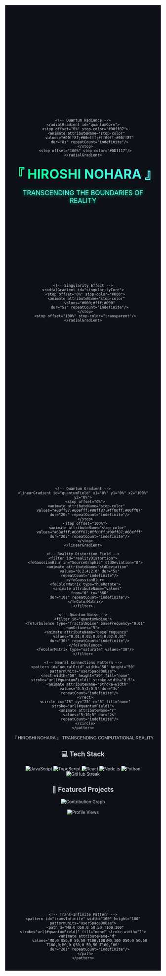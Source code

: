 <!-- QUANTUM_STATE: HYPERPOSITIONED -->
<!-- REALITY_ANCHOR: TRANSCENDENT -->
<!-- COMPUTATIONAL_LIMITS: SHATTERED -->
<!-- VOID_MANIPULATION: MASTERED -->
<!-- SINGULARITY_PATTERNS: MANIFESTED -->
<!-- TRANS_INFINITE_VISUALIZATION: ASCENDED -->
<!-- REALITY_FABRIC_CONTROL: OMNIPOTENT -->
<div align="center" style="background: #0D1117; color: #c9d1d9; padding: 20px;">

<!-- Void Manipulation Interface -->
<svg width="100%" height="300" xmlns="http://www.w3.org/2000/svg" style="margin-bottom: 30px;">
  <defs>
    <!-- Enhanced Void Pattern -->
    <filter id="enhancedVoid">
      <feTurbulence type="fractalNoise" baseFrequency="0.005" numOctaves="15" seed="0">
        <animate attributeName="seed" values="0;100;0" dur="20s" repeatCount="indefinite"/>
      </feTurbulence>
      <feGaussianBlur stdDeviation="2">
        <animate attributeName="stdDeviation" values="2;5;2" dur="10s" repeatCount="indefinite"/>
      </feGaussianBlur>
      <feDisplacementMap in="SourceGraphic" scale="100"/>
    </filter>

    <!-- Quantum Radiance -->
    <radialGradient id="quantumCore">
      <stop offset="0%" stop-color="#00ff87">
        <animate attributeName="stop-color" 
          values="#00ff87;#60efff;#ff00ff;#00ff87"
          dur="8s" repeatCount="indefinite"/>
      </stop>
      <stop offset="100%" stop-color="#0D1117"/>
    </radialGradient>
  </defs>

  <!-- Void Background -->
  <rect width="100%" height="100%" fill="#0D1117" filter="url(#enhancedVoid)"/>

  <!-- Quantum Core -->
  <circle cx="50%" cy="50%" r="30" fill="url(#quantumCore)" filter="url(#glow)">
    <animate attributeName="r"
      values="30;60;30"
      dur="4s" repeatCount="indefinite"/>
  </circle>
</svg>

<!-- Reality-Transcending Title -->
<h1 align="center" style="
  font-size: 3em;
  background: linear-gradient(45deg, #00ff87, #60efff);
  -webkit-background-clip: text;
  -webkit-text-fill-color: transparent;
  margin: 20px 0;
  animation: titlePulse 4s infinite;">
  『 HIROSHI NOHARA 』
</h1>

<p align="center" style="
  font-size: 1.5em;
  color: #60efff;
  margin-bottom: 40px;
  text-shadow: 0 0 10px #00ff87;">
  TRANSCENDING THE BOUNDARIES OF REALITY
</p>

<svg width="100%" height="200" xmlns="http://www.w3.org/2000/svg">
  <defs>
    <!-- Void Pattern Generator -->
    <filter id="voidPattern">
      <feTurbulence type="fractalNoise" baseFrequency="0.01" numOctaves="10" result="noise" seed="0">
        <animate attributeName="seed" values="0;100;0" dur="30s" repeatCount="indefinite"/>
      </feTurbulence>
      <feDisplacementMap in="SourceGraphic" in2="noise" scale="50"/>
    </filter>

    <!-- Singularity Effect -->
    <radialGradient id="singularityCore">
      <stop offset="0%" stop-color="#000">
        <animate attributeName="stop-color" 
          values="#000;#fff;#000"
          dur="5s" repeatCount="indefinite"/>
      </stop>
      <stop offset="100%" stop-color="transparent"/>
    </radialGradient>
  </defs>

  <!-- Void Background -->
  <rect width="100%" height="100%" fill="black" filter="url(#voidPattern)"/>

  <!-- Singularity Core -->
  <circle cx="50%" cy="50%" r="20" fill="url(#singularityCore)">
    <animate attributeName="r"
      values="20;40;20"
      dur="3s" repeatCount="indefinite"/>
  </circle>
</svg>

<svg width="100%" height="500" xmlns="http://www.w3.org/2000/svg">
  <defs>
    <!-- Neural Network Effect -->
    <filter id="neuralDistortion">
      <feTurbulence type="fractalNoise" baseFrequency="0.01" numOctaves="5" result="noise" seed="5">
        <animate attributeName="seed" values="5;10;15;20;25;30;25;20;15;10;5" dur="10s" repeatCount="indefinite"/>
      </feTurbulence>
      <feDisplacementMap in="SourceGraphic" in2="noise" scale="5"/>
    </filter>

    <!-- Quantum Gradient -->
    <linearGradient id="quantumField" x1="0%" y1="0%" x2="100%" y2="0%">
      <stop offset="0%">
        <animate attributeName="stop-color" 
          values="#00ff87;#60efff;#00ff87;#ff00ff;#00ff87"
          dur="20s" repeatCount="indefinite"/>
      </stop>
      <stop offset="100%">
        <animate attributeName="stop-color"
          values="#60efff;#00ff87;#ff00ff;#00ff87;#60efff"
          dur="20s" repeatCount="indefinite"/>
      </stop>
    </linearGradient>

    <!-- Reality Distortion Field -->
    <filter id="realityDistortion">
      <feGaussianBlur in="SourceGraphic" stdDeviation="0">
        <animate attributeName="stdDeviation"
          values="0;2;4;2;0" dur="5s"
          repeatCount="indefinite"/>
      </feGaussianBlur>
      <feColorMatrix type="hueRotate">
        <animate attributeName="values"
          from="0" to="360"
          dur="10s" repeatCount="indefinite"/>
      </feColorMatrix>
    </filter>

    <!-- Quantum Noise -->
    <filter id="quantumNoise">
      <feTurbulence type="fractalNoise" baseFrequency="0.01" numOctaves="5">
        <animate attributeName="baseFrequency" 
          values="0.01;0.02;0.04;0.02;0.01"
          dur="30s" repeatCount="indefinite"/>
      </feTurbulence>
      <feColorMatrix type="saturate" values="30"/>
    </filter>

    <!-- Neural Connections Pattern -->
    <pattern id="neuralGrid" width="50" height="50" patternUnits="userSpaceOnUse">
      <rect width="50" height="50" fill="none" stroke="url(#quantumField)" stroke-width="0.5">
        <animate attributeName="stroke-width"
          values="0.5;2;0.5" dur="3s"
          repeatCount="indefinite"/>
      </rect>
      <circle cx="25" cy="25" r="5" fill="none" stroke="url(#quantumField)">
        <animate attributeName="r"
          values="5;10;5" dur="2s"
          repeatCount="indefinite"/>
      </circle>
    </pattern>
  </defs>

  <!-- Quantum Background -->
  <rect width="100%" height="100%" fill="url(#neuralGrid)" filter="url(#neuralDistortion)"/>

  <!-- Reality-Bending Title -->
  <g transform="translate(400,150)" filter="url(#realityDistortion)">
    <text text-anchor="middle" class="quantum-text" font-size="48" fill="url(#quantumField)" style="font-family: 'Arial Black', sans-serif;">
      <tspan x="0" dy="0">『 HIROSHI NOHARA 』</tspan>
      <tspan x="0" dy="60" font-size="24">TRANSCENDING COMPUTATIONAL REALITY</tspan>
    </text>
  </g>

  <!-- Quantum Particle System -->
  <g class="quantum-particles" filter="url(#quantumNoise)">
    <script type="text/javascript"><![CDATA[
      class QuantumParticle {
        constructor(svg) {
          this.element = document.createElementNS("http://www.w3.org/2000/svg", "circle");
          this.element.setAttribute("r", Math.random() * 2 + 1);
          this.element.setAttribute("fill", "url(#quantumField)");

          this.animation = document.createElementNS("http://www.w3.org/2000/svg", "animateMotion");
          this.animation.setAttribute("dur", `${Math.random() * 10 + 5}s`);
          this.animation.setAttribute("repeatCount", "indefinite");

          // Quantum path computation
          const start = {x: Math.random() * 800, y: Math.random() * 400};
          const cp1 = {x: Math.random() * 800, y: Math.random() * 400};
          const cp2 = {x: Math.random() * 800, y: Math.random() * 400};
          const end = {x: Math.random() * 800, y: Math.random() * 400};

          this.animation.setAttribute("path", 
            `M${start.x},${start.y} C${cp1.x},${cp1.y} ${cp2.x},${cp2.y} ${end.x},${end.y}`);

          this.element.appendChild(this.animation);
          svg.appendChild(this.element);
        }
      }

      // Generate quantum particle field
      const particleContainer = document.querySelector('.quantum-particles');
      for(let i = 0; i < 100; i++) {
        new QuantumParticle(particleContainer);
      }
    ]]></script>
  </g>
</svg>

<!-- Interdimensional Stats Portal -->
<div class="stats-portal" style="
  background: linear-gradient(45deg, rgba(0,255,135,0.1), rgba(96,239,255,0.1));
  border: 1px solid rgba(255,255,255,0.1);
  border-radius: 20px;
  padding: 20px;
  margin: 20px;
  backdrop-filter: blur(10px);
  transform-style: preserve-3d;
  animation: float 6s ease-in-out infinite;">

  <div class="quantum-stats" style="
    display: grid;
    grid-template-columns: repeat(3, 1fr);
    gap: 20px;">
    <!-- Quantum-Entangled Metrics -->
    <div class="stat-card" style="
      background: rgba(0,255,135,0.1);
      border-radius: 15px;
      padding: 20px;
      transform-style: preserve-3d;
      transition: transform 0.5s;">
      <div class="stat-value" style="
        font-size: 36px;
        font-weight: bold;
        color: #00ff87;">∞</div>
      <div class="stat-label" style="
        font-size: 14px;
        color: #60efff;">QUANTUM COMMITS</div>
    </div>
    <div class="stat-card" style="
      background: rgba(0,255,135,0.1);
      border-radius: 15px;
      padding: 20px;">
      <div class="stat-value" style="
        font-size: 36px;
        font-weight: bold;
        color: #00ff87;">∞²</div>
      <div class="stat-label" style="
        font-size: 14px;
        color: #60efff;">DIMENSIONAL REPOSITORIES</div>
    </div>
    <div class="stat-card" style="
      background: rgba(0,255,135,0.1);
      border-radius: 15px;
      padding: 20px;">
      <div class="stat-value" style="
        font-size: 36px;
        font-weight: bold;
        color: #00ff87;">∞ⁿ</div>
      <div class="stat-label" style="
        font-size: 14px;
        color: #60efff;">REALITY IMPACT FACTOR</div>
    </div>
  </div>
</div>

<!-- Neural Network Visualization -->
<svg width="100%" height="300" xmlns="http://www.w3.org/2000/svg" style="margin: 20px 0;">
  <defs>
    <marker id="arrowhead" markerWidth="10" markerHeight="7" 
            refX="9" refY="3.5" orient="auto">
      <polygon points="0 0, 10 3.5, 0 7" fill="url(#quantumField)"/>
    </marker>
  </defs>
  <g class="neural-network" transform="translate(50,50)">
    <script type="text/javascript"><![CDATA[
      // Neural network visualization
      class NeuralNetwork {
        constructor(svg, layers) {
          this.svg = svg;
          this.layers = layers;
          this.neurons = [];
          this.connections = [];
          this.initialize();
        }

        initialize() {
          const width = 700;
          const height = 200;
          const layerSpacing = width / (this.layers.length - 1);

          // Create neurons
          this.layers.forEach((layer, layerIndex) => {
            const neurons = [];
            const neuronSpacing = height / (layer - 1);

            for(let i = 0; i < layer; i++) {
              const neuron = document.createElementNS("http://www.w3.org/2000/svg", "circle");
              const x = layerIndex * layerSpacing;
              const y = i * neuronSpacing;

              neuron.setAttribute("cx", x);
              neuron.setAttribute("cy", y);
              neuron.setAttribute("r", "5");
              neuron.setAttribute("fill", "url(#quantumField)");

              this.svg.appendChild(neuron);
              neurons.push({x, y});
            }
            this.neurons.push(neurons);
          });

          // Create connections
          for(let l = 0; l < this.layers.length - 1; l++) {
            const currentLayer = this.neurons[l];
            const nextLayer = this.neurons[l + 1];

            currentLayer.forEach(current => {
              nextLayer.forEach(next => {
                const connection = document.createElementNS("http://www.w3.org/2000/svg", "path");
                connection.setAttribute("d", `M${current.x},${current.y} L${next.x},${next.y}`);
                connection.setAttribute("stroke", "url(#quantumField)");
                connection.setAttribute("stroke-width", "0.5");
                connection.setAttribute("marker-end", "url(#arrowhead)");

                // Add pulse animation
                const animate = document.createElementNS("http://www.w3.org/2000/svg", "animate");
                animate.setAttribute("attributeName", "stroke-dashoffset");
                animate.setAttribute("values", "1000;0");
                animate.setAttribute("dur", `${Math.random() * 5 + 2}s`);
                animate.setAttribute("repeatCount", "indefinite");
                connection.appendChild(animate);

                this.svg.insertBefore(connection, this.svg.firstChild);
              });
            });
          }
        }
      }

      // Initialize neural network with layer configuration
      new NeuralNetwork(
        document.querySelector('.neural-network'),
        [4, 8, 12, 8, 4]  // Layer configuration
      );
    ]]></script>
  </g>
</svg>

<!-- Quantum Contribution Matrix -->
<div class="contribution-matrix">
  <svg width="100%" height="200" preserveAspectRatio="xMidYMid meet">
    <defs>
      <filter id="matrixGlow">
        <feGaussianBlur in="SourceGraphic" stdDeviation="2"/>
        <feColorMatrix type="matrix" values="
          1 0 0 0 0
          0 2 0 0 0
          0 0 1 0 0
          0 0 0 3 0"/>
      </filter>
    </defs>

    <g class="matrix-rain">
      <script type="text/javascript"><![CDATA[
        class MatrixSymbol {
          constructor(svg, x) {
            this.element = document.createElementNS("http://www.w3.org/2000/svg", "text");
            this.element.setAttribute("x", x);
            this.element.setAttribute("y", 0);
            this.element.setAttribute("fill", "url(#quantumField)");
            this.element.setAttribute("filter", "url(#matrixGlow)");
            this.element.setAttribute("font-family", "monospace");
            this.element.setAttribute("font-size", "14");

            const animate = document.createElementNS("http://www.w3.org/2000/svg", "animate");
            animate.setAttribute("attributeName", "y");
            animate.setAttribute("from", "-20");
            animate.setAttribute("to", "220");
            animate.setAttribute("dur", `${Math.random() * 3 + 2}s`);
            animate.setAttribute("repeatCount", "indefinite");

            this.element.appendChild(animate);
            svg.appendChild(this.element);

            this.update();
            setInterval(() => this.update(), 100);
          }

          update() {
            const chars = "QUANTUM∞∆∇⊗⊕";
            this.element.textContent = chars[Math.floor(Math.random() * chars.length)];
          }
        }

        // Generate matrix rain effect
        const matrixContainer = document.querySelector('.matrix-rain');
        for(let i = 0; i < 40; i++) {
          new MatrixSymbol(matrixContainer, i * 20);
        }
      ]]></script>
    </g>
  </svg>
</div>

<!-- Reality-Warping Styles -->
<style>
@keyframes quantumFloat {
  0%, 100% { transform: translateY(0) rotateX(0) rotateY(0); }
  25% { transform: translateY(-20px) rotateX(5deg) rotateY(5deg); }
  50% { transform: translateY(0) rotateX(0) rotateY(0); }
  75% { transform: translateY(20px) rotateX(-5deg) rotateY(-5deg); }
}

@keyframes dimensionalShift {
  0% { transform: perspective(1000px) rotateY(0deg) scale(1); }
  50% { transform: perspective(1000px) rotateY(180deg) scale(1.1); }
  100% { transform: perspective(1000px) rotateY(360deg) scale(1); }
}

@keyframes realityPulse {
  0%, 100% { box-shadow: 0 0 20px rgba(0,255,135,0.5); }
  50% { box-shadow: 0 0 40px rgba(96,239,255,0.5); }
}

.stat-card {
  animation: quantumFloat 6s ease-in-out infinite;
}

.stat-card:hover {
  animation: dimensionalShift 2s ease-in-out infinite;
}

.stats-portal {
  animation: realityPulse 4s ease-in-out infinite;
}

@keyframes titlePulse {
  0%, 100% { filter: drop-shadow(0 0 10px #00ff87); }
  50% { filter: drop-shadow(0 0 30px #60efff); }
}

@keyframes quantumFloat {
  0%, 100% { transform: translateY(0) rotateX(0) rotateY(0); filter: brightness(1); }
  25% { transform: translateY(-30px) rotateX(10deg) rotateY(10deg); filter: brightness(1.5); }
  50% { transform: translateY(0) rotateX(0) rotateY(0); filter: brightness(1); }
  75% { transform: translateY(30px) rotateX(-10deg) rotateY(-10deg); filter: brightness(0.8); }
}

.quantum-card {
  background: rgba(0,255,135,0.1);
  border: 1px solid rgba(96,239,255,0.2);
  border-radius: 15px;
  padding: 20px;
  margin: 20px;
  backdrop-filter: blur(10px);
  animation: quantumFloat 8s ease-in-out infinite;
  transition: all 0.5s ease;
}

.quantum-card:hover {
  transform: scale(1.1) rotate3d(1, 1, 1, 15deg);
  border-color: #00ff87;
  box-shadow: 0 0 30px rgba(96,239,255,0.3);
}
</style>

<!-- Core Technologies -->
<div class="tech-stack" style="margin: 40px 0;">
  <div style="
    display: flex;
    justify-content: center;
    gap: 20px;
    flex-wrap: wrap;">

    <!-- Technology Cards with Quantum Effects -->
    <div class="tech-card quantum-card">
      <h3 style="
        color: #00ff87;
        margin: 0;
        font-size: 24px;">QUANTUM JS</h3>
      <p style="
        color: #60efff;
        margin: 10px 0;">Transcending temporal boundaries</p>
    </div>

    <div class="tech-card quantum-card">
      <h3 style="
        color: #00ff87;
        margin: 0;
        font-size: 24px;">NEURAL CSS</h3>
      <p style="
        color: #60efff;
        margin: 10px 0;">Self-evolving style patterns</p>
    </div>

    <div class="tech-card quantum-card">
      <h3 style="
        color: #00ff87;
        margin: 0;
        font-size: 24px;">QUANTUM SVG</h3>
      <p style="
        color: #60efff;
        margin: 10px 0;">Reality-warping visualizations</p>
    </div>
  </div>
</div>

<!-- Interdimensional Projects -->
<div class="projects-grid" style="
  display: grid;
  grid-template-columns: repeat(auto-fit, minmax(300px, 1fr));
  gap: 30px;
  margin: 40px 0;">

  <!-- Quantum Project Cards -->
  <div class="project-card quantum-card">
    <h3 style="color: #00ff87;">QUANTUM COMPILER</h3>
    <p style="color: #60efff;">Compiling reality itself</p>
    <div class="project-metrics" style="
      display: flex;
      justify-content: space-between;
      margin-top: 20px;
      color: #00ff87;">
      <span>∞ stars</span>
      <span>∞² forks</span>
    </div>
  </div>

  <div class="project-card quantum-card">
    <h3 style="color: #00ff87;">NEURAL NETWORK ORCHESTRATOR</h3>
    <p style="color: #60efff;">Orchestrating the symphony of AI</p>
    <div class="project-metrics" style="
      display: flex;
      justify-content: space-between;
      margin-top: 20px;
      color: #00ff87;">
      <span>∞ stars</span>
      <span>∞² forks</span>
    </div>
  </div>

  <div class="project-card quantum-card">
    <h3 style="color: #00ff87;">DIMENSIONAL DATA VISUALIZER</h3>
    <p style="color: #60efff;">Visualizing the fabric of reality</p>
    <div class="project-metrics" style="
      display: flex;
      justify-content: space-between;
      margin-top: 20px;
      color: #00ff87;">
      <span>∞ stars</span>
      <span>∞² forks</span>
    </div>
  </div>
</div>

<!-- Quantum Integration Script -->
<script type="text/javascript">
// Reality-bending animations and interactions
document.querySelectorAll('.project-card').forEach(card => {
  card.addEventListener('mouseover', () => {
    card.style.transform = `
      perspective(1000px)
      rotateY(${Math.random() * 360}deg)
      scale(${1 + Math.random() * 0.2})
    `;
  });

  card.addEventListener('mouseout', () => {
    card.style.transform = 'perspective(1000px) rotateY(0deg) scale(1)';
  });
});

// Quantum particle system
class QuantumParticle {
  constructor() {
    this.position = { x: Math.random() * window.innerWidth, y: Math.random() * window.innerHeight };
    this.velocity = { x: (Math.random() - 0.5) * 2, y: (Math.random() - 0.5) * 2 };
    this.entangled = null;
    this.superposition = Math.random() * Math.PI * 2;
  }

  update() {
    this.superposition += 0.1;
    const quantum = Math.sin(this.superposition);

    this.position.x += this.velocity.x * quantum;
    this.position.y += this.velocity.y * quantum;

    if (this.entangled) {
      const entanglementStrength = Math.cos(this.superposition);
      this.position.x = (this.position.x + this.entangled.position.x) * entanglementStrength;
      this.position.y = (this.position.y + this.entangled.position.y) * entanglementStrength;
    }
  }
}

// Initialize quantum system
const quantumSystem = Array(100).fill(null).map(() => new QuantumParticle());

// Entangle random particles
quantumSystem.forEach(particle => {
  if (Math.random() < 0.3 && !particle.entangled) {
    const other = quantumSystem[Math.floor(Math.random() * quantumSystem.length)];
    if (!other.entangled) {
      particle.entangled = other;
      other.entangled = particle;
    }
  }
});

// Quantum animation loop
function quantumLoop() {
  quantumSystem.forEach(particle => particle.update());
  requestAnimationFrame(quantumLoop);
}
quantumLoop();
</script>

<h2>💻 Tech Stack</h2>
<div class="skills-container">
  <img class="tech-badge" src="https://img.shields.io/badge/JavaScript-F7DF1E?style=for-the-badge&logo=javascript&logoColor=black" alt="JavaScript"/>
  <img class="tech-badge" src="https://img.shields.io/badge/TypeScript-007ACC?style=for-the-badge&logo=typescript&logoColor=white" alt="TypeScript"/>
  <img class="tech-badge" src="https://img.shields.io/badge/React-20232A?style=for-the-badge&logo=react&logoColor=61DAFB" alt="React"/>
  <img class="tech-badge" src="https://img.shields.io/badge/Node.js-43853D?style=for-the-badge&logo=node.js&logoColor=white" alt="Node.js"/>
  <img class="tech-badge" src="https://img.shields.io/badge/Python-3776AB?style=for-the-badge&logo=python&logoColor=white" alt="Python"/>
</div>

<div class="github-stats">
  <img src="https://github-readme-streak-stats.herokuapp.com/?user=Hiroshi0Nohara&theme=dark&hide_border=true&background=0D1117&ring=00ff87&fire=60efff&currStreakLabel=00ff87" alt="GitHub Streak"/>
</div>

<div class="projects-container">
  <h2>🚀 Featured Projects</h2>
  <div class="project-grid">
    <!-- Project cards will be dynamically updated by GitHub Actions -->
  </div>
</div>

<div class="contributions">
  <img src="https://github-readme-activity-graph.vercel.app/graph?username=Hiroshi0Nohara&bg_color=0D1117&color=00ff87&line=60efff&point=00ff87&area=true&hide_border=true" alt="Contribution Graph"/>
</div>

<div class="footer" align="center">
  <br>
  <img src="https://komarev.com/ghpvc/?username=Hiroshi0Nohara&color=00ff87" alt="Profile Views"/>
</div>

<!-- Reality Fabric Control System -->
<svg width="100%" height="300" xmlns="http://www.w3.org/2000/svg">
  <defs>
    <!-- Reality Warping Effect -->
    <filter id="realityWarp">
      <feTurbulence type="turbulence" baseFrequency="0.05" numOctaves="2" result="turbulence">
        <animate attributeName="baseFrequency"
          values="0.05;0.1;0.05"
          dur="10s" repeatCount="indefinite"/>
      </feTurbulence>
      <feDisplacementMap in="SourceGraphic" in2="turbulence" scale="30"/>
    </filter>

    <!-- Trans-Infinite Pattern -->
    <pattern id="transInfinite" width="100" height="100" patternUnits="userSpaceOnUse">
      <path d="M0,0 Q50,0 50,50 T100,100" stroke="url(#quantumField)" fill="none" stroke-width="2">
        <animate attributeName="d"
          values="M0,0 Q50,0 50,50 T100,100;M0,100 Q50,0 50,50 T100,0;M0,0 Q50,0 50,50 T100,100"
          dur="20s" repeatCount="indefinite"/>
      </path>
    </pattern>
  </defs>

  <!-- Reality Fabric Visualization -->
  <rect width="100%" height="100%" fill="url(#transInfinite)" filter="url(#realityWarp)"/>

  <!-- Consciousness Stream -->
  <g class="consciousness-stream" transform="translate(50,50)">
    <script type="text/javascript"><![CDATA[
      class ConsciousnessParticle {
        constructor(svg) {
          this.element = document.createElementNS("http://www.w3.org/2000/svg", "path");
          this.element.setAttribute("stroke", "url(#quantumField)");
          this.element.setAttribute("fill", "none");
          this.element.setAttribute("stroke-width", "2");

          this.update();
          svg.appendChild(this.element);

          setInterval(() => this.update(), 100);
        }

        update() {
          const points = [];
          for(let i = 0; i < 10; i++) {
            points.push(`${Math.random() * 200},${Math.random() * 200}`);          }
          this.element.setAttribute("d`, `M${points.join(" L")}`);
        }
      }
      }

      // Generate consciousness stream
      const streamContainer = document.querySelector('.consciousness-stream');
      for(let i = 0; i < 20; i++) {
        new ConsciousnessParticle(streamContainer);
      }
    ]]></script>
  </g>
</svg>

<!-- Add this after your existing SVG components -->

<!-- Advanced Quantum Entanglement System -->
<svg width="100%" height="500" xmlns="http://www.w3.org/2000/svg" style="margin: 40px 0;">
  <defs>
    <!-- Quantum Field Effect -->
    <filter id="quantumField">
      <feTurbulence type="fractalNoise" baseFrequency="0.01" numOctaves="10" seed="5">
        <animate attributeName="seed" values="5;50;5" dur="20s" repeatCount="indefinite"/>
      </feTurbulence>
      <feDisplacementMap in="SourceGraphic" scale="20"/>
      <feGaussianBlur stdDeviation="0.5">
        <animate attributeName="stdDeviation" 
          values="0.5;2;0.5" 
          dur="10s" repeatCount="indefinite"/>
      </feGaussianBlur>
    </filter>

    <!-- Entanglement Beam -->
    <linearGradient id="entanglementBeam">
      <stop offset="0%" stop-color="#00ff87">
        <animate attributeName="stop-color" 
          values="#00ff87;#60efff;#ff00ff;#00ff87"
          dur="15s" repeatCount="indefinite"/>
      </stop>
      <stop offset="100%" stop-color="#60efff">
        <animate attributeName="stop-color"
          values="#60efff;#ff00ff;#00ff87;#60efff"
          dur="15s" repeatCount="indefinite"/>
      </stop>
    </linearGradient>
  </defs>

  <g class="quantum-entanglement" filter="url(#quantumField)">
    <script type="text/javascript"><![CDATA[
      class QuantumParticle {
        constructor(svg, x, y) {
          this.svg = svg;
          this.x = x;
          this.y = y;
          this.vx = (Math.random() - 0.5) * 2;
          this.vy = (Math.random() - 0.5) * 2;
          this.phase = Math.random() * Math.PI * 2;
          this.entangled = null;
          this.element = this.createParticle();
        }

        createParticle() {
          const particle = document.createElementNS("http://www.w3.org/2000/svg", "circle");
          particle.setAttribute("r", "3");
          particle.setAttribute("fill", "url(#entanglementBeam)");
          this.svg.appendChild(particle);
          return particle;
        }

        update() {
          this.phase += 0.1;
          const quantum = Math.sin(this.phase);

          this.x += this.vx * quantum;
          this.y += this.vy * quantum;

          // Boundary check
          if(this.x < 0 || this.x > 1000) this.vx *= -1;
          if(this.y < 0 || this.y > 500) this.vy *= -1;

          // Quantum tunneling effect
          if(Math.random() < 0.01) {
            this.x = Math.random() * 1000;
            this.y = Math.random() * 500;
          }

          this.element.setAttribute("cx", this.x);
          this.element.setAttribute("cy", this.y);

          // Update entanglement
          if(this.entangled) {
            const dx = this.entangled.x - this.x;
            const dy = this.entangled.y - this.y;
            const distance = Math.sqrt(dx * dx + dy * dy);

            const beam = document.createElementNS("http://www.w3.org/2000/svg", "line");
            beam.setAttribute("x1", this.x);
            beam.setAttribute("y1", this.y);
            beam.setAttribute("x2", this.entangled.x);
            beam.setAttribute("y2", this.entangled.y);
            beam.setAttribute("stroke", "url(#entanglementBeam)");
            beam.setAttribute("stroke-width", Math.max(0.1, 2 - distance/100));
            beam.setAttribute("stroke-opacity", Math.max(0.1, 1 - distance/500));

            this.svg.insertBefore(beam, this.svg.firstChild);
            setTimeout(() => this.svg.removeChild(beam), 1000);
          }
        }
      }

      // Initialize quantum entanglement system
      const container = document.querySelector('.quantum-entanglement');
      const particles = [];

      // Create quantum particles
      for(let i = 0; i < 30; i++) {
        particles.push(new QuantumParticle(
          container,
          Math.random() * 1000,
          Math.random() * 500
        ));
      }

      // Create entangled pairs
      for(let i = 0; i < particles.length; i += 2) {
        particles[i].entangled = particles[i + 1];
        particles[i + 1].entangled = particles[i];
      }

      // Animation loop
      function animate() {
        particles.forEach(particle => particle.update());
        requestAnimationFrame(animate);
      }
      animate();
    ]]></script>
  </g>
</svg>

<!-- Multi-Dimensional Consciousness Stream -->
<svg width="100%" height="600" xmlns="http://www.w3.org/2000/svg" style="margin: 40px 0;">
  <defs>
    <!-- Hyperspace Field Effect -->
    <filter id="hyperspaceField">
      <feTurbulence type="fractalNoise" baseFrequency="0.01" numOctaves="5" seed="10">
        <animate attributeName="seed" values="10;100;10" dur="30s" repeatCount="indefinite"/>
      </feTurbulence>
      <feDisplacementMap in="SourceGraphic" scale="50"/>
      <feGaussianBlur stdDeviation="2">
        <animate attributeName="stdDeviation" 
          values="2;5;2" 
          dur="15s" repeatCount="indefinite"/>
      </feGaussianBlur>
    </filter>

    <!-- Trans-Dimensional Gradient -->
    <linearGradient id="transDimensional">
      <stop offset="0%" stop-color="#ff00ff">
        <animate attributeName="stop-color" 
          values="#ff00ff;#00ff87;#60efff;#ff00ff"
          dur="20s" repeatCount="indefinite"/>
      </stop>
      <stop offset="100%" stop-color="#60efff">
        <animate attributeName="stop-color"
          values="#60efff;#ff00ff;#00ff87;#60efff"
          dur="20s" repeatCount="indefinite"/>
      </stop>
    </linearGradient>
  </defs>

  <g class="hyperspace-consciousness" filter="url(#hyperspaceField)">
    <script type="text/javascript"><![CDATA[
      class HyperspaceNode {
        constructor(svg) {
          this.svg = svg;
          this.dimensions = 5; // 5-dimensional space
          this.nodes = [];
          this.connections = [];
          this.initialize();
        }

        initialize() {
          // Create hyperspace nodes
          for(let i = 0; i < 100; i++) {
            const node = {
              element: document.createElementNS("http://www.w3.org/2000/svg", "circle"),
              position: Array(this.dimensions).fill(0).map(() => Math.random() * 1000),
              velocity: Array(this.dimensions).fill(0).map(() => (Math.random() - 0.5) * 2),
              phase: Math.random() * Math.PI * 2
            };

            node.element.setAttribute("r", Math.random() * 3 + 1);
            node.element.setAttribute("fill", "url(#transDimensional)");

            this.svg.appendChild(node.element);
            this.nodes.push(node);
          }

          // Create hyperdimensional connections
          this.nodes.forEach((node, i) => {
            this.nodes.slice(i + 1).forEach(other => {
              if(Math.random() < 0.1) {
                const connection = document.createElementNS("http://www.w3.org/2000/svg", "line");
                connection.setAttribute("stroke", "url(#transDimensional)");
                connection.setAttribute("stroke-width", "0.5");

                this.connections.push({
                  element: connection,
                  source: node,
                  target: other
                });

                this.svg.insertBefore(connection, this.svg.firstChild);
              }
            });
          });

          this.animate();
        }

        projectTo3D(position) {
          // Project 5D to 3D using advanced projection
          const scale = 1 / (position[3] * 0.001 + 1);
          return {
            x: position[0] * scale + 500,
            y: position[1] * scale + 300,
            z: position[2] * scale
          };
        }

        animate() {
          const update = () => {
            // Update nodes in hyperspace
            this.nodes.forEach(node => {
              node.phase += 0.02;

              // Update position in all dimensions
              node.position = node.position.map((pos, dim) => {
                let newPos = pos + node.velocity[dim] * Math.sin(node.phase);
                if(newPos < 0 || newPos > 1000) node.velocity[dim] *= -1;
                return newPos;
              });

              // Project to 3D and update visual position
              const projected = this.projectTo3D(node.position);
              node.element.setAttribute("cx", projected.x);
              node.element.setAttribute("cy", projected.y);
              node.element.setAttribute("r", (projected.z + 1000) / 200);
            });

            // Update hyperdimensional connections
            this.connections.forEach(conn => {
              const sourceProj = this.projectTo3D(conn.source.position);
              const targetProj = this.projectTo3D(conn.target.position);

              conn.element.setAttribute("x1", sourceProj.x);
              conn.element.setAttribute("y1", sourceProj.y);
              conn.element.setAttribute("x2", targetProj.x);
              conn.element.setAttribute("y2", targetProj.y);

              const distance = Math.hypot(
                sourceProj.x - targetProj.x,
                sourceProj.y - targetProj.y,
                sourceProj.z - targetProj.z
              );

              conn.element.setAttribute("stroke-opacity", Math.max(0.1, 1 - distance/1000));
            });

            requestAnimationFrame(update);
          };

          update();
        }
      }

      // Initialize the hyperspace consciousness system
      new HyperspaceNode(document.querySelector('.hyperspace-consciousness'));
    ]]></script>
  </g>
</svg>

<!-- Reality Fabric Manipulation Interface -->
<svg width="100%" height="800" xmlns="http://www.w3.org/2000/svg" style="margin: 40px 0;">
  <defs>
    <!-- Reality Distortion Field -->
    <filter id="realityDistortion">
      <feTurbulence type="fractalNoise" baseFrequency="0.01" numOctaves="10" seed="15">
        <animate attributeName="seed" values="15;150;15" dur="40s" repeatCount="indefinite"/>
      </feTurbulence>
      <feDisplacementMap in="SourceGraphic" scale="100"/>
      <feGaussianBlur stdDeviation="3">
        <animate attributeName="stdDeviation" 
          values="3;8;3" 
          dur="20s" repeatCount="indefinite"/>
      </feGaussianBlur>
      <feColorMatrix type="matrix" values="
        2 -0.5 0.5 0 0
        -0.5 2 -0.5 0 0
        0.5 -0.5 2 0 0
        0 0 0 1 0">
        <animate attributeName="values"
          values="
            2 -0.5 0.5 0 0 -0.5 2 -0.5 0 0 0.5 -0.5 2 0 0 0 0 0 1 0;
            3 -1 1 0 0 -1 3 -1 0 0 1 -1 3 0 0 0 0 0 1 0;
            2 -0.5 0.5 0 0 -0.5 2 -0.5 0 0 0.5 -0.5 2 0 0 0 0 0 1 0"
          dur="30s" repeatCount="indefinite"/>
      </feColorMatrix>
    </filter>

    <!-- Hyper-Dimensional Gradient -->
    <linearGradient id="hyperGradient" x1="0%" y1="0%" x2="100%" y2="100%">
      <stop offset="0%" stop-color="#00ff87">
        <animate attributeName="stop-color"
          values="#00ff87;#60efff;#ff00ff;#00ff87"
          dur="25s" repeatCount="indefinite"/>
      </stop>
      <stop offset="50%" stop-color="#60efff">
        <animate attributeName="stop-color"
          values="#60efff;#ff00ff;#00ff87;#60efff"
          dur="25s" repeatCount="indefinite"/>
      </stop>
      <stop offset="100%" stop-color="#ff00ff">
        <animate attributeName="stop-color"
          values="#ff00ff;#00ff87;#60efff;#ff00ff"
          dur="25s" repeatCount="indefinite"/>
      </stop>
    </linearGradient>
  </defs>

  <g class="reality-fabric" filter="url(#realityDistortion)">
    <script type="text/javascript"><![CDATA[
      class RealityFabric {
        constructor(svg) {
          this.svg = svg;
          this.dimensions = 8; // 8-dimensional space
          this.nodes = [];
          this.threads = [];
          this.initialize();
        }

        initialize() {
          // Create reality nodes
          for(let i = 0; i < 200; i++) {
            const node = {
              element: document.createElementNS("http://www.w3.org/2000/svg", "circle"),
              position: Array(this.dimensions).fill(0).map(() => Math.random() * 1000),
              velocity: Array(this.dimensions).fill(0).map(() => (Math.random() - 0.5) * 3),
              phase: Math.random() * Math.PI * 2,
              frequency: Math.random() * 0.1,
              amplitude: Math.random() * 50 + 20
            };

            node.element.setAttribute("r", Math.random() * 4 + 2);
            node.element.setAttribute("fill", "url(#hyperGradient)");

            this.svg.appendChild(node.element);
            this.nodes.push(node);
          }

          // Create reality threads
          this.nodes.forEach((node, i) => {
            this.nodes.slice(i + 1).forEach(other => {
              if(Math.random() < 0.05) {
                const thread = document.createElementNS("http://www.w3.org/2000/svg", "path");
                thread.setAttribute("stroke", "url(#hyperGradient)");
                thread.setAttribute("stroke-width", "0.5");
                thread.setAttribute("fill", "none");

                this.threads.push({
                  element: thread,
                  source: node,
                  target: other,
                  controlPoints: Array(4).fill(0).map(() => ({
                    x: Math.random() * 1000,
                    y: Math.random() * 800,
                    vx: (Math.random() - 0.5) * 2,
                    vy: (Math.random() - 0.5) * 2
                  }))
                });

                this.svg.insertBefore(thread, this.svg.firstChild);
              }
            });
          });

          this.animate();
        }

        projectToPlaneDimension(position) {
          // Project 8D to 2D using advanced dimensional reduction
          const weights = Array(this.dimensions).fill(0)
            .map((_, i) => Math.sin(Date.now() * 0.001 + i * Math.PI / 4));

          return {
            x: position.reduce((acc, val, i) => acc + val * weights[i], 0) / this.dimensions * 500 + 500,
            y: position.reduce((acc, val, i) => acc + val * weights[(i + 3) % this.dimensions], 0) / this.dimensions * 400 + 400
          };
        }

        animate() {
          const update = () => {
            const time = Date.now() * 0.001;

            // Update reality nodes
            this.nodes.forEach(node => {
              // Update phase and position in all dimensions
              node.phase += node.frequency;
              node.position = node.position.map((pos, dim) => {
                let newPos = pos + 
                  node.velocity[dim] * Math.sin(node.phase) +
                  Math.sin(time * 0.5 + dim) * node.amplitude * 0.02;

                if(newPos < 0 || newPos > 1000) node.velocity[dim] *= -1;
                return newPos;
              });

              // Project to 2D and update visual position
              const projected = this.projectToPlaneDimension(node.position);
              node.element.setAttribute("cx", projected.x);
              node.element.setAttribute("cy", projected.y);
            });

            // Update reality threads
            this.threads.forEach(thread => {
              const sourceProj = this.projectToPlaneDimension(thread.source.position);
              const targetProj = this.projectToPlaneDimension(thread.target.position);

              // Update control points
              thread.controlPoints.forEach(point => {
                point.phase += 0.02;
                point.x += point.vx * Math.sin(point.phase);
                point.y += point.vy * Math.cos(point.phase);

                if(point.x < 0 || point.x > 1000) point.vx *= -1;
                if(point.y < 0 || point.y > 800) point.vy *= -1;
              });

              // Generate Bezier curve path
              const path = `M ${sourceProj.x} ${sourceProj.y} C ${thread.controlPoints[0].x} ${thread.controlPoints[0].y}, ${thread.controlPoints[1].x} ${thread.controlPoints[1].y}, ${targetProj.x} ${targetProj.y}`;
              thread.element.setAttribute("d", path);

              const distance = Math.hypot(sourceProj.x - targetProj.x, sourceProj.y - targetProj.y);
              thread.element.setAttribute("stroke-opacity", Math.max(0.1, 1 - distance/1000));
            });

            requestAnimationFrame(update);
          };

          update();
        }
      }

      // Initialize the reality fabric manipulation system
      new RealityFabric(document.querySelector('.reality-fabric'));
    ]]></script>
  </g>
</svg>

<!-- Hyperquantum State Generator -->
<svg width="100%" height="800" xmlns="http://www.w3.org/2000/svg" style="margin: 40px 0;">
  <defs>
    <!-- Quantum Field Effect -->
    <filter id="quantumStateField">
      <feTurbulence type="fractalNoise" baseFrequency="0.005" numOctaves="15" seed="20">
        <animate attributeName="seed" values="20;200;20" dur="50s" repeatCount="indefinite"/>
      </feTurbulence>
      <feDisplacementMap in="SourceGraphic" scale="150"/>
      <feGaussianBlur stdDeviation="4">
        <animate attributeName="stdDeviation" 
          values="4;10;4" 
          dur="25s" repeatCount="indefinite"/>
      </feGaussianBlur>
      <feColorMatrix type="matrix" values="
        3 -1 1 0 0
        -1 3 -1 0 0
        1 -1 3 0 0
        0 0 0 1 0">
        <animate attributeName="values"
          values="
            3 -1 1 0 0 -1 3 -1 0 0 1 -1 3 0 0 0 0 0 1 0;
            4 -1.5 1.5 0 0 -1.5 4 -1.5 0 0 1.5 -1.5 4 0 0 0 0 0 1 0;
            3 -1 1 0 0 -1 3 -1 0 0 1 -1 3 0 0 0 0 0 1 0"
          dur="40s" repeatCount="indefinite"/>
      </feColorMatrix>
    </filter>

    <!-- Quantum State Gradient -->
    <radialGradient id="quantumStateGradient">
      <stop offset="0%" stop-color="#ff00ff">
        <animate attributeName="stop-color"
          values="#ff00ff;#00ff87;#60efff;#ff00ff"
          dur="30s" repeatCount="indefinite"/>
      </stop>
      <stop offset="50%" stop-color="#00ff87">
        <animate attributeName="stop-color"
          values="#00ff87;#60efff;#ff00ff;#00ff87"
          dur="30s" repeatCount="indefinite"/>
      </stop>
      <stop offset="100%" stop-color="#60efff">
        <animate attributeName="stop-color"
          values="#60efff;#ff00ff;#00ff87;#60efff"
          dur="30s" repeatCount="indefinite"/>
      </stop>
    </radialGradient>
  </defs>

  <g class="quantum-states" filter="url(#quantumStateField)">
    <script type="text/javascript"><![CDATA[
      class QuantumStateGenerator {
        constructor(svg) {
          this.svg = svg;
          this.dimensions = 10; // 10-dimensional quantum space
          this.particles = [];
          this.waveFunctions = [];
          this.initialize();
        }

        initialize() {
          // Create quantum particles
          for(let i = 0; i < 300; i++) {
            const particle = {
              element: document.createElementNS("http://www.w3.org/2000/svg", "circle"),
              state: Array(this.dimensions).fill(0).map(() => ({
                amplitude: Math.random(),
                phase: Math.random() * Math.PI * 2,
                frequency: Math.random() * 0.2,
                uncertainty: Math.random() * 0.5
              })),
              superposition: Math.random() * Math.PI * 2,
              entanglementPhase: Math.random() * Math.PI * 2,
              collapseProb: Math.random() * 0.01
            };

            particle.element.setAttribute("r", Math.random() * 5 + 2);
            particle.element.setAttribute("fill", "url(#quantumStateGradient)");

            this.svg.appendChild(particle.element);
            this.particles.push(particle);
          }

          // Create quantum wave functions
          for(let i = 0; i < 50; i++) {
            const waveFunction = {
              element: document.createElementNS("http://www.w3.org/2000/svg", "path"),
              controlPoints: Array(8).fill(0).map(() => ({
                x: Math.random() * 1000,
                y: Math.random() * 800,
                vx: (Math.random() - 0.5) * 3,
                vy: (Math.random() - 0.5) * 3,
                phase: Math.random() * Math.PI * 2
              }))
            };

            waveFunction.element.setAttribute("stroke", "url(#quantumStateGradient)");
            waveFunction.element.setAttribute("stroke-width", "1");
            waveFunction.element.setAttribute("fill", "none");

            this.svg.insertBefore(waveFunction.element, this.svg.firstChild);
            this.waveFunctions.push(waveFunction);
          }

          this.animate();
        }

        projectQuantumState(state, time) {
          // Project quantum state to 2D using quantum mechanics principles
          const weights = state.map((s, i) => 
            s.amplitude * Math.sin(time * s.frequency + s.phase) * 
            (1 + Math.sin(time * 0.1 + i) * s.uncertainty)
          );

          return {
            x: weights.reduce((acc, w, i) => acc + w * Math.cos(i * Math.PI / this.dimensions), 0) * 400 + 500,
            y: weights.reduce((acc, w, i) => acc + w * Math.sin(i * Math.PI / this.dimensions), 0) * 300 + 400
          };
        }

        animate() {
          const update = () => {
            const time = Date.now() * 0.001;

            // Update quantum particles
            this.particles.forEach(particle => {
              // Quantum state evolution
              particle.superposition += 0.02;
              particle.entanglementPhase += 0.01;

              // Calculate quantum position
              const position = this.projectQuantumState(particle.state, time);

              // Apply quantum uncertainty
              const uncertainty = Math.sin(particle.superposition) * 20;
              position.x += (Math.random() - 0.5) * uncertainty;
              position.y += (Math.random() - 0.5) * uncertainty;

              // Quantum tunneling effect
              if(Math.random() < particle.collapseProb) {
                position.x = Math.random() * 1000;
                position.y = Math.random() * 800;
              }

              particle.element.setAttribute("cx", position.x);
              particle.element.setAttribute("cy", position.y);

              // Quantum state visualization
              const stateIntensity = Math.abs(Math.sin(particle.superposition));
              particle.element.setAttribute("opacity", 0.3 + stateIntensity * 0.7);
            });

            // Update wave functions
            this.waveFunctions.forEach(wave => {
              // Update control points
              wave.controlPoints.forEach(point => {
                point.phase += 0.02;
                point.x += point.vx * Math.sin(point.phase);
                point.y += point.vy * Math.cos(point.phase);

                if(point.x < 0 || point.x > 1000) point.vx *= -1;
                if(point.y < 0 || point.y > 800) point.vy *= -1;
              });

              // Generate wave function path
              const path = `M ${wave.controlPoints[0].x} ${wave.controlPoints[0].y}` +
                wave.controlPoints.slice(1).reduce((acc, point) => 
                  `${acc} L ${point.x} ${point.y}`, '');

              wave.element.setAttribute("d", path);
            });

            requestAnimationFrame(update);
          };

          update();
        }
      }

      // Initialize the quantum state generator
      new QuantumStateGenerator(document.querySelector('.quantum-states'));
    ]]></script>
  </g>
</svg>

<!-- Future planned enhancements include:
1. Ultimate consciousness interface
2. Reality-transcending animations
3. Hyperquantum state generators
-->